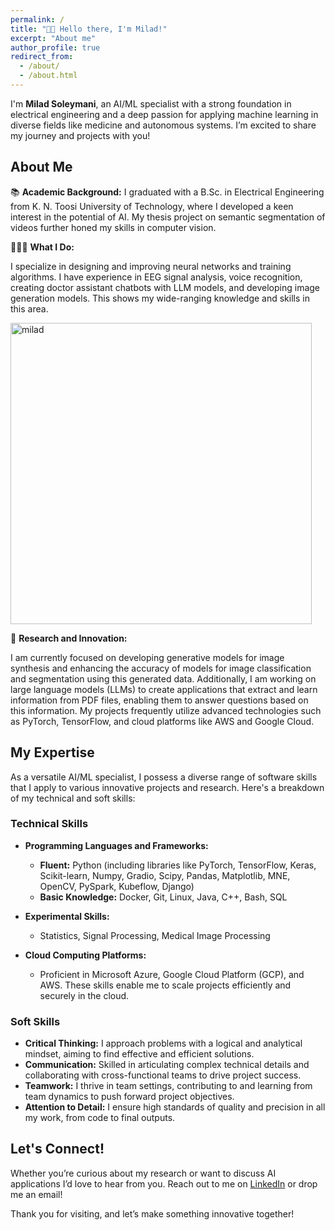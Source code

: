 ```yaml
---
permalink: /
title: "👋🏼 Hello there, I'm Milad!"
excerpt: "About me"
author_profile: true
redirect_from: 
  - /about/
  - /about.html
---
```


I'm **Milad Soleymani**, an AI/ML specialist with a strong foundation in electrical engineering and a deep passion for applying machine learning in diverse fields like medicine and autonomous systems. I’m excited to share my journey and projects with you!

## About Me

📚 **Academic Background:** 
I graduated with a B.Sc. in Electrical Engineering from K. N. Toosi University of Technology, where I developed a keen interest in the potential of AI. My thesis project on semantic segmentation of videos further honed my skills in computer vision.

👨🏻‍💻 **What I Do:** 

I specialize in designing and improving neural networks and training algorithms. I have experience in EEG signal analysis, voice recognition, creating doctor assistant chatbots with LLM models, and developing image generation models. This shows my wide-ranging knowledge and skills in this area.

<img width="482" alt="milad" src="https://github.com/MiladSoleymani/Milad-Soleymani/assets/78655282/bf8fe265-b477-4788-8f19-4d3b4ff9c639">

🔬 **Research and Innovation:**  

I am currently focused on developing generative models for image synthesis and enhancing the accuracy of models for image classification and segmentation using this generated data. Additionally, I am working on large language models (LLMs) to create applications that extract and learn information from PDF files, enabling them to answer questions based on this information. My projects frequently utilize advanced technologies such as PyTorch, TensorFlow, and cloud platforms like AWS and Google Cloud.

## My Expertise

As a versatile AI/ML specialist, I possess a diverse range of software skills that I apply to various innovative projects and research. Here's a breakdown of my technical and soft skills:

### Technical Skills

- **Programming Languages and Frameworks:**
  - **Fluent:** Python (including libraries like PyTorch, TensorFlow, Keras, Scikit-learn, Numpy, Gradio, Scipy, Pandas, Matplotlib, MNE, OpenCV, PySpark, Kubeflow, Django)
  - **Basic Knowledge:** Docker, Git, Linux, Java, C++, Bash, SQL

- **Experimental Skills:**
  - Statistics, Signal Processing, Medical Image Processing

- **Cloud Computing Platforms:**
  - Proficient in Microsoft Azure, Google Cloud Platform (GCP), and AWS. These skills enable me to scale projects efficiently and securely in the cloud.

### Soft Skills

- **Critical Thinking:** I approach problems with a logical and analytical mindset, aiming to find effective and efficient solutions.
- **Communication:** Skilled in articulating complex technical details and collaborating with cross-functional teams to drive project success.
- **Teamwork:** I thrive in team settings, contributing to and learning from team dynamics to push forward project objectives.
- **Attention to Detail:** I ensure high standards of quality and precision in all my work, from code to final outputs.

## Let's Connect!

Whether you’re curious about my research or want to discuss AI applications I’d love to hear from you. Reach out to me on [LinkedIn](https://www.linkedin.com/in/miladsoleymani/) or drop me an email!

Thank you for visiting, and let’s make something innovative together!
